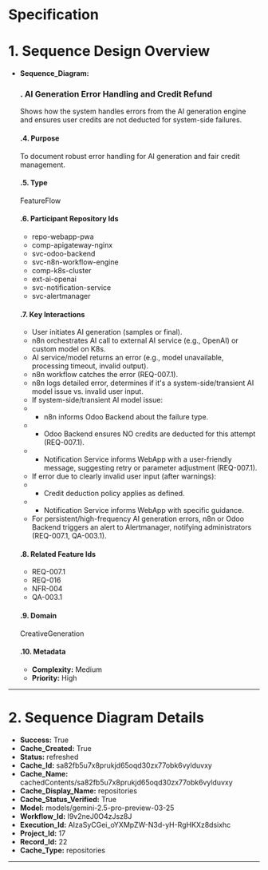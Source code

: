 # Specification

# 1. Sequence Design Overview

- **Sequence_Diagram:**
  ### . AI Generation Error Handling and Credit Refund
  Shows how the system handles errors from the AI generation engine and ensures user credits are not deducted for system-side failures.

  #### .4. Purpose
  To document robust error handling for AI generation and fair credit management.

  #### .5. Type
  FeatureFlow

  #### .6. Participant Repository Ids
  
  - repo-webapp-pwa
  - comp-apigateway-nginx
  - svc-odoo-backend
  - svc-n8n-workflow-engine
  - comp-k8s-cluster
  - ext-ai-openai
  - svc-notification-service
  - svc-alertmanager
  
  #### .7. Key Interactions
  
  - User initiates AI generation (samples or final).
  - n8n orchestrates AI call to external AI service (e.g., OpenAI) or custom model on K8s.
  - AI service/model returns an error (e.g., model unavailable, processing timeout, invalid output).
  - n8n workflow catches the error (REQ-007.1).
  - n8n logs detailed error, determines if it's a system-side/transient AI model issue vs. invalid user input.
  - If system-side/transient AI model issue:
  -   - n8n informs Odoo Backend about the failure type.
  -   - Odoo Backend ensures NO credits are deducted for this attempt (REQ-007.1).
  -   - Notification Service informs WebApp with a user-friendly message, suggesting retry or parameter adjustment (REQ-007.1).
  - If error due to clearly invalid user input (after warnings):
  -   - Credit deduction policy applies as defined.
  -   - Notification Service informs WebApp with specific guidance.
  - For persistent/high-frequency AI generation errors, n8n or Odoo Backend triggers an alert to Alertmanager, notifying administrators (REQ-007.1, QA-003.1).
  
  #### .8. Related Feature Ids
  
  - REQ-007.1
  - REQ-016
  - NFR-004
  - QA-003.1
  
  #### .9. Domain
  CreativeGeneration

  #### .10. Metadata
  
  - **Complexity:** Medium
  - **Priority:** High
  


---

# 2. Sequence Diagram Details

- **Success:** True
- **Cache_Created:** True
- **Status:** refreshed
- **Cache_Id:** sa82fb5u7x8prukjd65oqd30zx77obk6vylduvxy
- **Cache_Name:** cachedContents/sa82fb5u7x8prukjd65oqd30zx77obk6vylduvxy
- **Cache_Display_Name:** repositories
- **Cache_Status_Verified:** True
- **Model:** models/gemini-2.5-pro-preview-03-25
- **Workflow_Id:** I9v2neJ0O4zJsz8J
- **Execution_Id:** AIzaSyCGei_oYXMpZW-N3d-yH-RgHKXz8dsixhc
- **Project_Id:** 17
- **Record_Id:** 22
- **Cache_Type:** repositories


---

